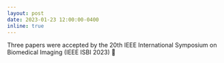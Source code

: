```yaml
---
layout: post
date: 2023-01-23 12:00:00-0400
inline: true
---
```


Three papers were accepted by the 20th IEEE International Symposium on Biomedical Imaging (IEEE ISBI 2023) :tada:
